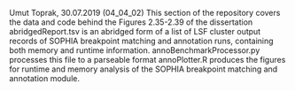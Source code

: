 Umut Toprak, 30.07.2019
(04_04_02)
This section of the repository covers the data and code behind the Figures 2.35-2.39 of the dissertation
abridgedReport.tsv is an abridged form of a list of LSF cluster output records of SOPHIA breakpoint matching and annotation runs, containing both memory and runtime information.
annoBenchmarkProcessor.py processes this file to a parseable format
annoPlotter.R produces the figures for runtime and memory analysis of the SOPHIA breakpoint matching and annotation module.
